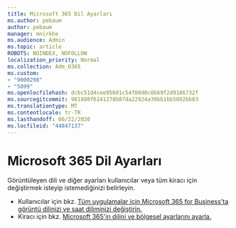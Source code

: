 ```yaml
---
title: Microsoft 365 Dil Ayarları
ms.author: pebaum
author: pebaum
manager: mnirkhe
ms.audience: Admin
ms.topic: article
ROBOTS: NOINDEX, NOFOLLOW
localization_priority: Normal
ms.collection: Adm_O365
ms.custom:
- "9000298"
- "5899"
ms.openlocfilehash: dcbc51d4cee95601c54f00d0c8b69f2d9186732f
ms.sourcegitcommit: 981880f6141278b87da22924a39bb1bb5892bb83
ms.translationtype: MT
ms.contentlocale: tr-TR
ms.lasthandoff: 06/22/2020
ms.locfileid: "44847137"
---
```

# <a name="microsoft-365-language-settings"></a>Microsoft 365 Dil Ayarları

Görüntüleyen dili ve diğer ayarları kullanıcılar veya tüm kiracı için değiştirmek isteyip istemediğinizi belirleyin.

- Kullanıcılar için bkz. [Tüm uygulamalar için Microsoft 365 for Business'ta görüntü dilinizi ve saat diliminizi değiştirin.](https://support.microsoft.com/office/6f238bff-5252-441e-b32b-655d5d85d15b)
- Kiracı için bkz. [Microsoft 365'in dilini ve bölgesel ayarlarını ayarla.](https://docs.microsoft.com/office365/troubleshoot/access-management/set-language-and-region)
